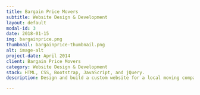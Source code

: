 ```yaml
---
title: Bargain Price Movers
subtitle: Website Design & Development
layout: default
modal-id: 3
date: 2018-01-15
img: bargainprice.png
thumbnail: bargainprice-thumbnail.png
alt: image-alt
project-date: April 2014
client: Bargain Price Movers
category: Website Design & Development
stack: HTML, CSS, Bootstrap, JavaScript, and jQuery.
description: Design and build a custom website for a local moving company with quote request form using HTML, CSS, Bootstrap, JavaScript, and jQuery.

---
```

